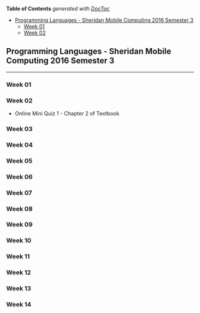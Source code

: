 <!-- START doctoc generated TOC please keep comment here to allow auto update -->
<!-- DON'T EDIT THIS SECTION, INSTEAD RE-RUN doctoc TO UPDATE -->
**Table of Contents**  *generated with [DocToc](https://github.com/thlorenz/doctoc)*

- [Programming Languages - Sheridan Mobile Computing 2016 Semester 3](#programming-languages---sheridan-mobile-computing-2016-semester-3)
  - [Week 01](#week-01)
  - [Week 02](#week-02)

<!-- END doctoc generated TOC please keep comment here to allow auto update -->

## Programming Languages - Sheridan Mobile Computing 2016 Semester 3

---

### Week 01
<!-- - [Course Plan](./overview/course_plan.pdf) -->

### Week 02
- Online Mini Quiz 1 - Chapter 2 of Textbook
### Week 03
### Week 04
### Week 05
### Week 06
### Week 07
### Week 08
### Week 09
### Week 10
### Week 11
### Week 12
### Week 13
### Week 14

